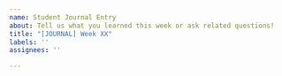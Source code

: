 ```yaml
---
name: Student Journal Entry
about: Tell us what you learned this week or ask related questions!
title: "[JOURNAL] Week XX"
labels: ''
assignees: ''

---
```


<!-- 

Tell us something you learned about Bitcoin this week!
Report any issues you had with the guide, ask questions or start a discussion.

Some of the guides ask you to learn something on your own, how did that go?
If you were able to answer any of the extra questions or solve the extra challenges in the guides, report here how that went.

Also please feedback about the guides themselves! Was this week too hard? Too easy? Should the guide include extra details about some topic?
-->

